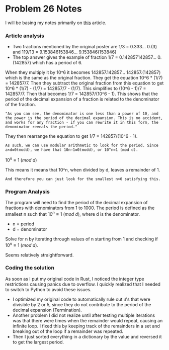 # Problem 26 Notes
I will be basing my notes primarily on [this](https://math.stackexchange.com/questions/377683/length-of-period-of-decimal-expansion-of-a-fraction) article.

### Article analysis
- Two fractions mentioned by the original poster are 1/3 = 0.333... 0.(3) and 119/13 = 9.153846153846... 9.153846(153846)
- The top answer gives the example of fraction 1/7 = 0.142857142857... 0.(142857) which has a period of 6.

When they multiply it by 10^6 it becomes 142857.142857... 142857.(142857) which is the same as the original fraction. They get the equation 10^6 * (1/7) = 142857/7. Then they subtract the original fraction from this equation to get 10^6 * (1/7) - (1/7) = 142857/7 - (1/7). This simplifies to (10^6 - 1)/7 = 142857/7. Then that becomes 1/7 = 142857/(10^6 - 1). This shows that the period of the decimal expansion of a fraction is related to the denominator of the fraction.

```"As you can see, the denominator is one less than a power of 10, and the power is the period of the decimal expansion. This is no accident, and works for any fraction - if you can rewrite it in this form, the denominator reveals the period."```

They then rearrange the equation to get 1/7 = 142857/(10^6 - 1).

```As such, we can use modular arithmetic to look for the period. Since a×d≡0(modd), we have that 10n−1≡0(modd), or 10^n=1 (mod d).```

$10^n \equiv 1\ (mod \ d)$

This means it means that 10^n, when divided by d, leaves a remainder of 1.

```And therefore you can just look for the smallest n>0 satisfying this.```

### Program Analysis

The program will need to find the period of the decimal expansion of fractions with denominators from 1 to 1000. The period is defined as the smallest n such that $10^n \equiv 1\ (mod \ d)$, where d is the denominator.

- n = period
- d = denominator

Solve for n by iterating through values of n starting from 1 and checking if $10^n \equiv 1\ (mod \ d)$.

Seems relatively straightforward.

### Coding the solution

As soon as I put my original code in Rust, I noticed the integer type restrictions causing panics due to overflow. I quickly realized that I needed to switch to Python to avoid these issues.
- I optimized my original code to automatically rule out `d`'s that were divisible by 2 or 5, since they do not contribute to the period of the decimal expansion (Termination).
- Another problem I did not realize until after testing multiple iterations was that there were times when the remainder would repeat, causing an infinite loop. I fixed this by keeping track of the remainders in a set and breaking out of the loop if a remainder was repeated.
- Then I just sorted everything in a dictionary by the value and reversed it to get the largest period.
